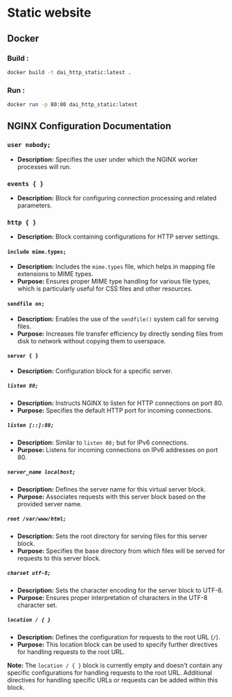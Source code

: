 # Static website
## Docker
### Build :
```bash
docker build -t dai_http_static:latest .
```

### Run :
```bash
docker run -p 80:80 dai_http_static:latest
```

## NGINX Configuration Documentation

### `user nobody;`
- **Description:** Specifies the user under which the NGINX worker processes will run.

### `events { }`
- **Description:** Block for configuring connection processing and related parameters.

### `http { }`
- **Description:** Block containing configurations for HTTP server settings.

#### `include mime.types;`
- **Description:** Includes the `mime.types` file, which helps in mapping file extensions to MIME types.
- **Purpose:** Ensures proper MIME type handling for various file types, which is particularly useful for CSS files and other resources.

#### `sendfile on;`
- **Description:** Enables the use of the `sendfile()` system call for serving files.
- **Purpose:** Increases file transfer efficiency by directly sending files from disk to network without copying them to userspace.

#### `server { }`
- **Description:** Configuration block for a specific server.

##### `listen 80;`
- **Description:** Instructs NGINX to listen for HTTP connections on port 80.
- **Purpose:** Specifies the default HTTP port for incoming connections.

##### `listen [::]:80;`
- **Description:** Similar to `listen 80;` but for IPv6 connections.
- **Purpose:** Listens for incoming connections on IPv6 addresses on port 80.

##### `server_name localhost;`
- **Description:** Defines the server name for this virtual server block.
- **Purpose:** Associates requests with this server block based on the provided server name.

##### `root /var/www/html;`
- **Description:** Sets the root directory for serving files for this server block.
- **Purpose:** Specifies the base directory from which files will be served for requests to this server block.

##### `charset utf-8;`
- **Description:** Sets the character encoding for the server block to UTF-8.
- **Purpose:** Ensures proper interpretation of characters in the UTF-8 character set.

##### `location / { }`
- **Description:** Defines the configuration for requests to the root URL (`/`).
- **Purpose:** This location block can be used to specify further directives for handling requests to the root URL.

**Note:** The `location / { }` block is currently empty and doesn't contain any specific configurations for handling requests to the root URL. Additional directives for handling specific URLs or requests can be added within this block.
